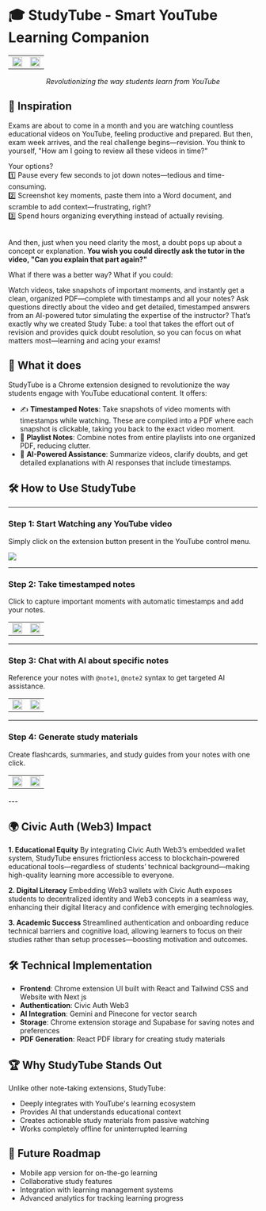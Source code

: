 # 🎓 StudyTube - Smart YouTube Learning Companion  


<div align="center">
<table>
  <tr>
    <td><img src="https://github.com/user-attachments/assets/f26fd3ea-c076-4d4c-bb5c-ecc8919a110b" width="100%"/></td>
    <td><img src="https://github.com/user-attachments/assets/43508215-ce58-49c8-95dc-2adb1926749a" width="100%"/></td>
  </tr>
</table>

  <p><em>Revolutionizing the way students learn from YouTube</em></p>
</div>



## 🌟 Inspiration
Exams are about to come in a month and you are watching countless educational videos on YouTube, feeling productive and prepared. But then, exam week arrives, and the real challenge begins—revision. You think to yourself, "How am I going to review all these videos in time?"

Your options?<br/>
1️⃣ Pause every few seconds to jot down notes—tedious and time-consuming.<br/>
2️⃣ Screenshot key moments, paste them into a Word document, and scramble to add context—frustrating, right?<br/>
3️⃣ Spend hours organizing everything instead of actually revising.<br/>
<br/>

And then, just when you need clarity the most, a doubt pops up about a concept or explanation. **You wish you could directly ask the tutor in the video, "Can you explain that part again?"**

What if there was a better way?
What if you could:

Watch videos, take snapshots of important moments, and instantly get a clean, organized PDF—complete with timestamps and all your notes?
Ask questions directly about the video and get detailed, timestamped answers from an AI-powered tutor simulating the expertise of the instructor?
That’s exactly why we created Study Tube: a tool that takes the effort out of revision and provides quick doubt resolution, so you can focus on what matters most—learning and acing your exams!

## 🚀 What it does  
StudyTube is a Chrome extension designed to revolutionize the way students engage with YouTube educational content. It offers:  
- ✍️ **Timestamped Notes**: Take snapshots of video moments with timestamps while watching. These are compiled into a PDF where each snapshot is clickable, taking you back to the exact video moment.  
- 📂 **Playlist Notes**: Combine notes from entire playlists into one organized PDF, reducing clutter.  
- 🤖 **AI-Powered Assistance**: Summarize videos, clarify doubts, and get detailed explanations with AI responses that include timestamps.  

## 🛠️ How to Use StudyTube  

---

### Step 1: Start Watching any YouTube video

Simply click on the extension button present in the YouTube control menu.

<img src="https://github.com/user-attachments/assets/64279402-1a35-43e0-a44b-40e0d0ca9abc" />

---

### Step 2: Take timestamped notes

Click to capture important moments with automatic timestamps and add your notes.

<table>
  <tr>
    <td><img src="https://github.com/user-attachments/assets/0387e2d6-81c4-4e8f-9545-658513cbb181" width="100%"/></td>
    <td><img src="https://github.com/user-attachments/assets/43ddf5aa-7545-4e2c-b821-c784bf1d3106" width="100%"/></td>
  </tr>
</table>

---

### Step 3: Chat with AI about specific notes

Reference your notes with `@note1`, `@note2` syntax to get targeted AI assistance.

<table>
  <tr>
    <td><img src="https://github.com/user-attachments/assets/45a38783-d1e2-4602-95b8-d2c9e898c9ec" width="100%"/></td>
    <td><img src="https://github.com/user-attachments/assets/c2542b0b-2dde-47b0-9294-318eb56c6187" width="100%"/></td>
  </tr>
</table>


---

### Step 4: Generate study materials

Create flashcards, summaries, and study guides from your notes with one click.

<table>
  <tr>
    <td><img src="https://github.com/user-attachments/assets/59c27a8c-76b8-4c1b-8b59-727a26344acf" width="100%"/></td>
    <td><img src="https://github.com/user-attachments/assets/c72b25a0-8f0d-469e-9d21-43d93e67215d" width="100%"/></td>
  </tr>
</table>
---



## 🌍 Civic Auth (Web3) Impact

**1. Educational Equity**
By integrating Civic Auth Web3’s embedded wallet system, StudyTube ensures frictionless access to blockchain-powered educational tools—regardless of students’ technical background—making high-quality learning more accessible to everyone.

**2. Digital Literacy**
Embedding Web3 wallets with Civic Auth exposes students to decentralized identity and Web3 concepts in a seamless way, enhancing their digital literacy and confidence with emerging technologies.

**3. Academic Success**
Streamlined authentication and onboarding reduce technical barriers and cognitive load, allowing learners to focus on their studies rather than setup processes—boosting motivation and outcomes.


## 🛠️ Technical Implementation  
- **Frontend**: Chrome extension UI built with React and Tailwind CSS and Website with Next js
- **Authentication**: Civic Auth Web3
- **AI Integration**: Gemini and Pinecone for vector search
- **Storage**: Chrome extension storage and Supabase for saving notes and preferences
- **PDF Generation**: React PDF library for creating study materials  

## 🏆 Why StudyTube Stands Out  
Unlike other note-taking extensions, StudyTube:  
- Deeply integrates with YouTube's learning ecosystem  
- Provides AI that understands educational context  
- Creates actionable study materials from passive watching  
- Works completely offline for uninterrupted learning  

## 🚀 Future Roadmap  
- Mobile app version for on-the-go learning  
- Collaborative study features  
- Integration with learning management systems  
- Advanced analytics for tracking learning progress  

<div align="center">
